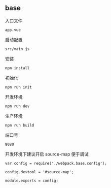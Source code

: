 ## base

入口文件
```
app.vue

```

启动配置
```
src/main.js

```


安装
```
npm install

```
初始化
```
npm run init

```
开发环境
```
npm run dev

```

生产环境
```
npm run build

```


端口号

```
8080

```


开发环境下建议开启 source-map 便于调试

```
var config = require('./webpack.base.config');

config.devtool = '#source-map';

module.exports = config;

```


